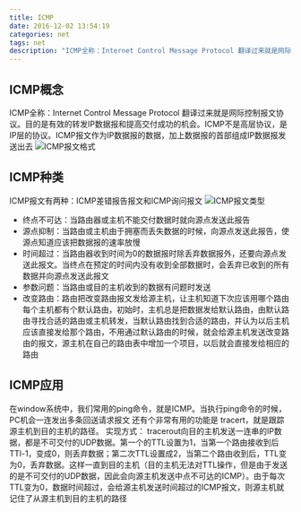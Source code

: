 ```yaml
---
title: ICMP
date: 2016-12-02 13:54:19
categories: net
tags: net
description: "ICMP全称：Internet Control Message Protocol 翻译过来就是网际控制报文协议。目的是有效的转发IP数据报和提高交付成功的机会。ICMP不是高层协议，是IP层的协议。ICMP报文作为IP数据报的数据，加上数据报的首部组成IP数据报发送出去"
---
```

## ICMP概念
ICMP全称：Internet Control Message Protocol 翻译过来就是网际控制报文协议。目的是有效的转发IP数据报和提高交付成功的机会。ICMP不是高层协议，是IP层的协议。ICMP报文作为IP数据报的数据，加上数据报的首部组成IP数据报发送出去
![ICMP报文格式][1]
## ICMP种类
ICMP报文有两种：ICMP差错报告报文和ICMP询问报文
![ICMP报文类型][2]
* 终点不可达：当路由器或主机不能交付数据时就向源点发送此报告
* 源点抑制：当路由或主机由于拥塞而丢失数据的时候，向源点发送此报告，使源点知道应该把数据报的速率放慢
* 时间超过：当路由器收到时间为0的数据报时除丢弃数据报外，还要向源点发送此报文。当终点在预定的时间内没有收到全部数据时，会丢弃已收到的所有数据并向源点发送此报文
* 参数问题：当路由或目的主机收到的数据有问题时发送
* 改变路由：路由把改变路由报文发给源主机，让主机知道下次应该用哪个路由
每个主机都有个默认路由，初始时，主机总是把数据发给默认路由，由默认路由寻找合适的路由或主机转发，当默认路由找到合适的路由，并认为以后主机应该直接发给那个路由，不用通过默认路由的时候，就会给源主机发送改变路由的报文，源主机在自己的路由表中增加一个项目，以后就会直接发给相应的路由
## ICMP应用
在window系统中，我们常用的ping命令，就是ICMP。当执行ping命令的时候，PC机会一连发出多条回送请求报文
还有个非常有用的功能是 tracert，就是跟踪源主机到目的主机的路径。
实现方式：
tracerout向目的主机发送一连串的IP数据，都是不可交付的UDP数据。第一个的TTL设置为1，当第一个路由接收到后TTl-1，变成0，则丢弃数据；第二次TTL设置成2，当第二个路由收到后，TTL变为0，丢弃数据。这样一直到目的主机（目的主机无法对TTL操作，但是由于发送的是不可交付的UDP数据，因此会向源主机发送中点不可达的ICMP）。由于每次TTL变为0，数据时间超过，会给源主机发送时间超过的ICMP报文，则源主机就记住了从源主机到目的主机的路径


  [1]: http://ofy9dm2ii.bkt.clouddn.com/icmp1.png
  [2]: http://ofy9dm2ii.bkt.clouddn.com/image/article/icmp2.png